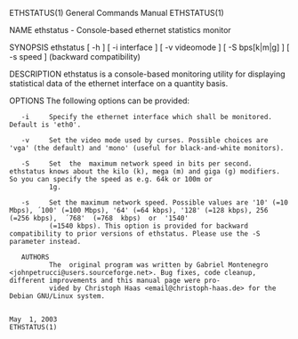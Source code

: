 ETHSTATUS(1)                                                                      General Commands Manual                                                                     ETHSTATUS(1)

NAME
       ethstatus - Console-based ethernet statistics monitor

SYNOPSIS
       ethstatus [ -h ] [ -i interface ] [ -v videomode ] [ -S bps[k|m|g] ] [ -s speed ] (backward compatibility)

DESCRIPTION
       ethstatus is a console-based monitoring utility for displaying statistical data of the ethernet interface on a quantity basis.

OPTIONS
       The following options can be provided:

       -i     Specify the ethernet interface which shall be monitored. Default is 'eth0'.

       -v     Set the video mode used by curses. Possible choices are 'vga' (the default) and 'mono' (useful for black-and-white monitors).

       -S     Set  the  maximum network speed in bits per second. ethstatus knows about the kilo (k), mega (m) and giga (g) modifiers. So you can specify the speed as e.g. 64k or 100m or
              1g.

       -s     Set the maximum network speed. Possible values are '10' (=10 Mbps), ´100' (=100 Mbps), '64' (=64 kbps), '128' (=128 kbps), 256 (=256 kbps),  ´768'  (=768  kbps)  or  '1540'
              (=1540 kbps). This option is provided for backward compatibility to prior versions of ethstatus. Please use the -S parameter instead.

       AUTHORS
              The  original program was written by Gabriel Montenegro <johnpetrucci@users.sourceforge.net>. Bug fixes, code cleanup, different improvements and this manual page were pro‐
              vided by Christoph Haas <email@christoph-haas.de> for the Debian GNU/Linux system.

                                                                                       May  1, 2003                                                                           ETHSTATUS(1)
